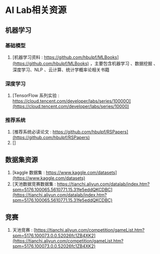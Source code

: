 # AI Lab相关资源

## 机器学习
### 基础模型
1. [机器学习资料 : https://github.com/hbulpf/MLBooks](https://github.com/hbulpf/MLBooks) ，主要包含机器学习 、数据挖掘 、深度学习、NLP 、云计算、统计学概率论相关书籍

### 深度学习
1. [TensorFlow 系列实验 : https://cloud.tencent.com/developer/labs/series/10000O](https://cloud.tencent.com/developer/labs/series/10000)

### 推荐系统
1. [推荐系统必读论文 : https://github.com/hbulpf/RSPapers](https://github.com/hbulpf/RSPapers)
2. []
## 数据集资源
1. [kaggle 数据集 : https://www.kaggle.com/datasets](https://www.kaggle.com/datasets)
2. [天池数据竞赛数据集 : https://tianchi.aliyun.com/datalab/index.htm?spm=5176.100065.5610771.15.31fe5eddQKCDBC](https://tianchi.aliyun.com/datalab/index.htm?spm=5176.100065.5610771.15.31fe5eddQKCDBC)

## 竞赛
1. 天池竞赛 : [https://tianchi.aliyun.com/competition/gameList.htm?spm=5176.100073.0.0.52026fc1ZB4XK2](https://tianchi.aliyun.com/competition/gameList.htm?spm=5176.100073.0.0.52026fc1ZB4XK2)